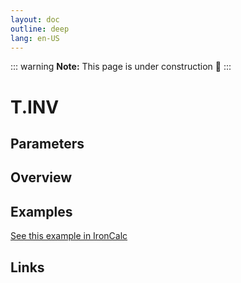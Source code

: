 ```yaml
---
layout: doc
outline: deep
lang: en-US
---
```


::: warning
**Note:** This page is under construction 🚧
:::

# T.INV

## Parameters

## Overview

## Examples

[See this example in IronCalc](https://app.ironcalc.com/?filename=t.inv)

## Links